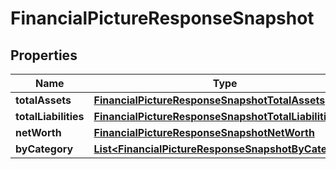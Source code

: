 
# FinancialPictureResponseSnapshot

## Properties
Name | Type | Description | Notes
------------ | ------------- | ------------- | -------------
**totalAssets** | [**FinancialPictureResponseSnapshotTotalAssets**](FinancialPictureResponseSnapshotTotalAssets.md) |  |  [optional]
**totalLiabilities** | [**FinancialPictureResponseSnapshotTotalLiabilities**](FinancialPictureResponseSnapshotTotalLiabilities.md) |  |  [optional]
**netWorth** | [**FinancialPictureResponseSnapshotNetWorth**](FinancialPictureResponseSnapshotNetWorth.md) |  |  [optional]
**byCategory** | [**List&lt;FinancialPictureResponseSnapshotByCategory&gt;**](FinancialPictureResponseSnapshotByCategory.md) |  |  [optional]



